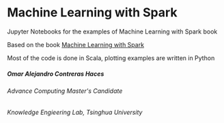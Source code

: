 # Machine Learning with Spark
Jupyter Notebooks for the examples of Machine Learning with Spark book 

Based on the book [Machine Learning with Spark](https://www.amazon.com/Machine-Learning-Spark-Nick-Pentreath/dp/1783288515)

Most of the code is done in Scala, plotting examples are written in Python

##### Omar Alejandro Contreras Haces
###### Advance Computing Master's Candidate
###### Knowledge Engieering Lab, Tsinghua University
